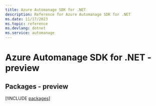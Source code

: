 ```yaml
---
title: Azure Automanage SDK for .NET
description: Reference for Azure Automanage SDK for .NET
ms.date: 11/17/2023
ms.topic: reference
ms.devlang: dotnet
ms.service: automanage
---
```

# Azure Automanage SDK for .NET - preview
## Packages - preview
[!INCLUDE [packages](automanage-index.md)]